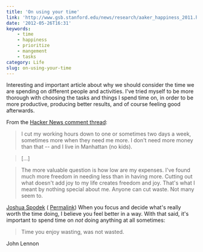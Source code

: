 ```yaml
---
title: 'On using your time'
link: 'http://www.gsb.stanford.edu/news/research/aaker_happiness_2011.html'
date: '2012-05-26T16:31'
keywords:
    - time
    - happiness
    - prioritize
    - mangement
    - tasks
category: Life
slug: on-using-your-time
---
```


Interesting and important article about why we should consider the time we are spending on different people and activities. I've tried myself to be more thorough with choosing the tasks and things I spend time on, in order to be more productive, producing better results, and of course feeling good afterwards. 
 
 From the [Hacker News comment thread](http://news.ycombinator.com/item?id=4026081):

>

> I cut my working hours down to one or sometimes two days a week, sometimes more when they need me more. I don't need more money than that -- and I live in Manhattan (no kids).

> [...]

> The more valuable question is how low are my expenses. I've found much more freedom in needing less than in having more. Cutting out what doesn't add joy to my life creates freedom and joy. That's what I meant by nothing special about me. Anyone can cut waste. Not many seem to.

[Joshua Spodek](http://joshuaspodek.com/) ( [Permalink](http://news.ycombinator.com/item?id=4027058))
When you focus and decide what's really worth the time doing, I believe you feel better in a way. With that said, it's important to spend time on _not_ doing anything at all sometimes:
 
 >

> Time you enjoy wasting, was not wasted.

John Lennon
